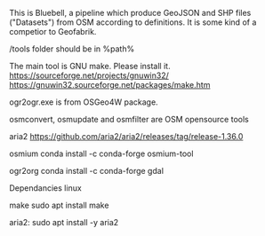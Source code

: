 This is Bluebell, a pipeline which produce GeoJSON and SHP files ("Datasets") from OSM according to definitions. It is some kind of a competior to Geofabrik. 


/tools folder should be in %path%

The main tool is GNU make. Please install it. 
https://sourceforge.net/projects/gnuwin32/
https://gnuwin32.sourceforge.net/packages/make.htm


ogr2ogr.exe is from OSGeo4W package.

osmconvert, osmupdate and osmfilter are OSM opensource tools


aria2
https://github.com/aria2/aria2/releases/tag/release-1.36.0

osmium
conda install -c conda-forge osmium-tool

ogr2org
conda install -c conda-forge gdal


Dependancies linux

make
sudo apt install make

aria2:
sudo apt install -y aria2